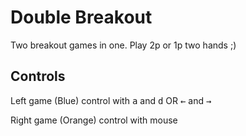 # Double Breakout

Two breakout games in one. Play 2p or 1p two hands ;)

## Controls

Left game (Blue) control with <kbd>a</kbd> and <kbd>d</kbd> OR <kbd>&#8592;</kbd> and <kbd>&#8594;</kbd>

Right game (Orange) control with mouse